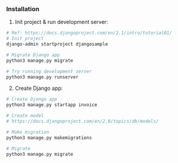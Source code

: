 ### Installation

1. Init project & run development server:
```bash
# Ref: https://docs.djangoproject.com/en/2.1/intro/tutorial01/
# Init project
django-admin startproject djangosample

# Migrate Django app
python3 manage.py migrate

# Try running development server
python3 manage.py runserver
```
2. Create Django app:
```bash
# Create Django app
python3 manage.py startapp invoice

# Create model
# https://docs.djangoproject.com/en/2.0/topics/db/models/

# Make migration
python3 manage.py makemigrations

# Migrate
python3 manage.py migrate
```
